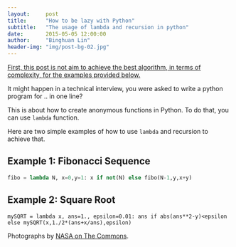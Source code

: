 ```yaml
---
layout:     post
title:      "How to be lazy with Python"
subtitle:   "The usage of lambda and recursion in python"
date:       2015-05-05 12:00:00
author:     "Binghuan Lin"
header-img: "img/post-bg-02.jpg"
---
```

<u>First, this post is not aim to achieve the best algorithm, in terms of complexity, for the examples provided below.</u>

It might happen in a technical interview, you were asked to write a python program for .. in one line?

This is about how to create anonymous functions in Python. To do that, you can use <code>lambda</code> function.

Here are two simple examples of how to use `lambda` and recursion to achieve that.

## Example 1: Fibonacci Sequence
``` python
fibo = lambda N, x=0,y=1: x if not(N) else fibo(N-1,y,x+y)
```

## Example 2: Square Root

    mySQRT = lambda x, ans=1., epsilon=0.01: ans if abs(ans**2-y)<epsilon else mySQRT(x,1./2*(ans+x/ans),epsilon)


<p>Photographs by <a href="https://www.flickr.com/photos/nasacommons/">NASA on The Commons</a>.</p>